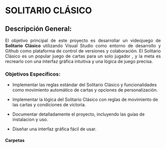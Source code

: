 # SOLITARIO CLÁSICO

## Descripción General:

<p align="justify">
El objetivo principal de este proyecto es desarrollar un videojuego de <strong> Solitario Clásico </strong> utilizando Visual Studio como entorno de desarrollo y Github como plataforma de control de versiones y colaboración. 
El Solitario Clásico es un popular juego de cartas para un solo jugador , y la meta es recrearlo con una interfaz gráfica intuitiva y una lógica de juego precisa.

### Objetivos Específicos:

- Implementar las reglas estándar del Solitario Clásico y funcionalidades como movimiento automático de cartas y opciones de personalización.

- Implementar la lógica del Solitario Clásico con reglas de movimiento de las cartas y condiciones de victoria.

- Documentar detalladamente el proyecto, incluyendo las guías de instalacion y uso.

- Diseñar una interfaz gráfica fácil de usar.

#### Carpetas 